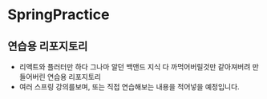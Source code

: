 # SpringPractice

## 연습용 리포지토리

-   리액트와 플러터만 하다 그나마 알던 백앤드 지식 다 까먹어버릴것만 같아져버려 만들어버린 연습용 리포지토리
-   여러 스프링 강의를보며, 또는 직접 연습해보는 내용을 적어넣을 예정입니다.
